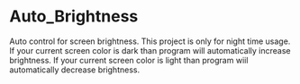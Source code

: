 # Auto_Brightness
 Auto control for screen brightness.
 This project is only for night time usage.
 If your current screen color is dark than program will automatically increase brightness.
 If your current screen color is light than program wiil automatically decrease brightness.
